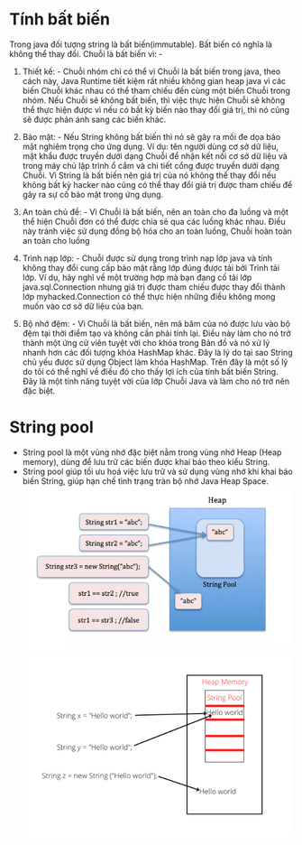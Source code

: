 # Tính bất biến
Trong java đối tượng string là bất biến(immutable). Bất biến có nghĩa là không thể thay đổi.
Chuỗi là bất biến vì: -

1. Thiết kế: - Chuỗi nhóm chỉ có thể vì Chuỗi là bất biến trong java, theo cách này, Java Runtime tiết kiệm rất nhiều không gian heap java vì các biến Chuỗi khác nhau có thể tham chiếu đến cùng một biến Chuỗi trong nhóm. Nếu Chuỗi sẽ không bất biến, thì việc thực hiện Chuỗi sẽ không thể thực hiện được vì nếu có bất kỳ biến nào thay đổi giá trị, thì nó cũng sẽ được phản ánh sang các biến khác.

2. Bảo mật: - Nếu String không bất biến thì nó sẽ gây ra mối đe dọa bảo mật nghiêm trọng cho ứng dụng. Ví dụ: tên người dùng cơ sở dữ liệu, mật khẩu được truyền dưới dạng Chuỗi để nhận kết nối cơ sở dữ liệu và trong máy chủ lập trình ổ cắm và chi tiết cổng được truyền dưới dạng Chuỗi. Vì String là bất biến nên giá trị của nó không thể thay đổi nếu không bất kỳ hacker nào cũng có thể thay đổi giá trị được tham chiếu để gây ra sự cố bảo mật trong ứng dụng.

3. An toàn chủ đề: - Vì Chuỗi là bất biến, nên an toàn cho đa luồng và một thể hiện Chuỗi đơn có thể được chia sẻ qua các luồng khác nhau. Điều này tránh việc sử dụng đồng bộ hóa cho an toàn luồng, Chuỗi hoàn toàn an toàn cho luồng

4. Trình nạp lớp: - Chuỗi được sử dụng trong trình nạp lớp java và tính không thay đổi cung cấp bảo mật rằng lớp đúng được tải bởi Trình tải lớp. Ví dụ, hãy nghĩ về một trường hợp mà bạn đang cố tải lớp java.sql.Connection nhưng giá trị được tham chiếu được thay đổi thành lớp myhacked.Connection có thể thực hiện những điều không mong muốn vào cơ sở dữ liệu của bạn.

5. Bộ nhớ đệm: - Vì Chuỗi là bất biến, nên mã băm của nó được lưu vào bộ đệm tại thời điểm tạo và không cần phải tính lại. Điều này làm cho nó trở thành một ứng cử viên tuyệt vời cho khóa trong Bản đồ và nó xử lý nhanh hơn các đối tượng khóa HashMap khác. Đây là lý do tại sao String chủ yếu được sử dụng Object làm khóa HashMap. Trên đây là một số lý do tôi có thể nghĩ về điều đó cho thấy lợi ích của tính bất biến String. Đây là một tính năng tuyệt vời của lớp Chuỗi Java và làm cho nó trở nên đặc biệt.
# String pool
- String pool là một vùng nhớ đặc biệt nằm trong vùng nhớ Heap (Heap memory), dùng để lưu trữ các biến được khai báo theo kiểu String.
- String pool giúp tối ưu hoá việc lưu trữ và sử dụng vùng nhớ khi khai báo biến String, giúp hạn chế tình trạng tràn bộ nhớ Java Heap Space.
![img.png](img.png)
![img_1.png](img_1.png)
